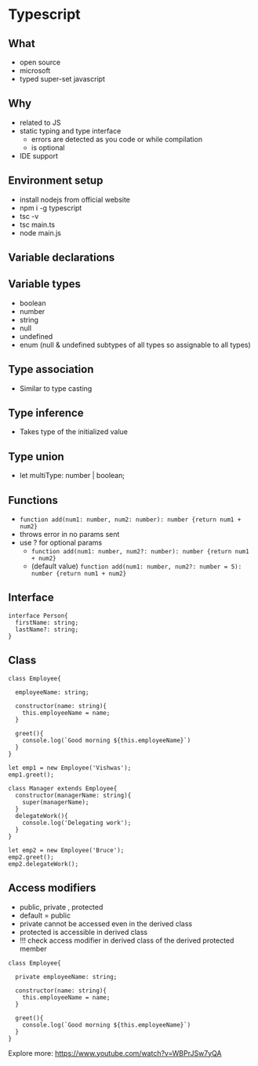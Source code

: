 # Typescript

## What
- open source
- microsoft
- typed super-set javascript
## Why
- related to JS
- static typing and type interface
  - errors are detected as you code or while compilation
  - is optional
- IDE support
## Environment setup
- install nodejs from official website
- npm i -g typescript
- tsc -v
- tsc main.ts
- node main.js
## Variable declarations
## Variable types
- boolean
- number
- string
- null
- undefined
- enum 
(null & undefined subtypes of all types so assignable to all types)
## Type association  
- Similar to type casting
## Type inference
- Takes type of the initialized value
## Type union
- let multiType: number | boolean;
## Functions
- `function add(num1: number, num2: number): number {return num1 + num2}`
- throws error in no params sent
- use ? for optional params
  - `function add(num1: number, num2?: number): number {return num1 + num2}`
  - (default value) `function add(num1: number, num2?: number = 5): number {return num1 + num2}`
## Interface
```
interface Person{
  firstName: string;
  lastName?: string;
}
```
## Class
```
class Employee{

  employeeName: string;
  
  constructor(name: string){
    this.employeeName = name;
  }

  greet(){
    console.log(`Good morning ${this.employeeName}`)
  }
} 

let emp1 = new Employee('Vishwas');
emp1.greet();

class Manager extends Employee{
  constructor(managerName: string){
    super(managerName);
  }
  delegateWork(){
    console.log('Delegating work');
  }
}

let emp2 = new Employee('Bruce');
emp2.greet();
emp2.delegateWork();
```
## Access modifiers
- public, private , protected
- default = public
- private cannot be accessed even in the derived class
- protected is accessible in derived class
- !!! check access modifier in derived class of the derived protected member
```
class Employee{

  private employeeName: string;
  
  constructor(name: string){
    this.employeeName = name;
  }

  greet(){
    console.log(`Good morning ${this.employeeName}`)
  }
} 
```

Explore more: https://www.youtube.com/watch?v=WBPrJSw7yQA
